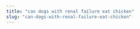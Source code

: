 ```yaml
---
title: "can dogs with renal failure eat chicken"
slug: "can-dogs-with-renal-failure-eat-chicken"
---
```


